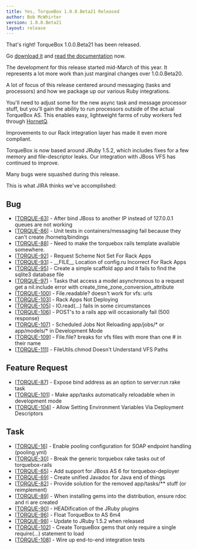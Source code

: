 ```yaml
---
title: Yes, TorqueBox 1.0.0.Beta21 Released
author: Bob McWhirter
version: 1.0.0.Beta21
layout: release
---
```


That's right!  TorqueBox 1.0.0.Beta21 has been released. 

Go [download it](/download/) and [read the documentation](/documentation/1.0.0.Beta21/) now.

The development for this release started mid-March of this year. It represents 
a lot more work than just marginal changes over 1.0.0.Beta20.

A lot of focus of this release centered around messaging (tasks and processors)
and how we package up our various Ruby integrations.

You'll need to adjust some for the new async task and message processor
stuff, but you'll gain the ability to run processors outside of the
actual TorqueBox AS.  This enables easy, lightweight farms of ruby workers
fed through [HornetQ](http://hornetq.org/).

Improvements to our Rack integration layer has made it even more compliant.

TorqueBox is now based around JRuby 1.5.2, which includes fixes for a few
memory and file-descriptor leaks.  Our integration with JBoss VFS has continued
to improve.

Many bugs were squashed during this release.

This is what JIRA thinks we've accomplished:

<h2>Bug</h2>
<ul>
<li>[<a href='https://jira.jboss.org/browse/TORQUE-63'>TORQUE-63</a>] - After bind JBoss to another IP instead of 127.0.0.1 queues are not working</li>

<li>[<a href='https://jira.jboss.org/browse/TORQUE-86'>TORQUE-86</a>] - Unit tests in containers/messaging fail because they can&#39;t create /hornetq/bindings</li>
<li>[<a href='https://jira.jboss.org/browse/TORQUE-88'>TORQUE-88</a>] - Need to make the torquebox rails template available somewhere.</li>
<li>[<a href='https://jira.jboss.org/browse/TORQUE-92'>TORQUE-92</a>] - Request Scheme Not Set For Rack Apps</li>
<li>[<a href='https://jira.jboss.org/browse/TORQUE-93'>TORQUE-93</a>] - __FILE__ Location of config.ru Incorrect For Rack Apps</li>

<li>[<a href='https://jira.jboss.org/browse/TORQUE-95'>TORQUE-95</a>] - Create a simple scaffold app and it fails to find the sqlite3 database file</li>
<li>[<a href='https://jira.jboss.org/browse/TORQUE-97'>TORQUE-97</a>] - Tasks that access a model asynchronous to a request get a nil.include error with create_time_zone_conversion_attribute</li>
<li>[<a href='https://jira.jboss.org/browse/TORQUE-100'>TORQUE-100</a>] - File.readable? doesn&#39;t work for vfs: urls</li>
<li>[<a href='https://jira.jboss.org/browse/TORQUE-103'>TORQUE-103</a>] - Rack Apps Not Deploying</li>

<li>[<a href='https://jira.jboss.org/browse/TORQUE-105'>TORQUE-105</a>] - IO.read(...) fails in some circumstances</li>
<li>[<a href='https://jira.jboss.org/browse/TORQUE-106'>TORQUE-106</a>] - POST&#39;s to a rails app will occasionally fail (500 response)</li>
<li>[<a href='https://jira.jboss.org/browse/TORQUE-107'>TORQUE-107</a>] - Scheduled Jobs Not Reloading app/jobs/* or app/models/* in Development Mode</li>
<li>[<a href='https://jira.jboss.org/browse/TORQUE-109'>TORQUE-109</a>] - File.file? breaks for vfs files with more than one # in their name</li>

<li>[<a href='https://jira.jboss.org/browse/TORQUE-111'>TORQUE-111</a>] - FileUtils.chmod Doesn&#39;t Understand VFS Paths</li>
</ul>
<h2>Feature Request</h2>
<ul>
<li>[<a href='https://jira.jboss.org/browse/TORQUE-87'>TORQUE-87</a>] - Expose bind address as an option to server:run rake task</li>
<li>[<a href='https://jira.jboss.org/browse/TORQUE-101'>TORQUE-101</a>] - Make app/tasks automatically reloadable when in development mode</li>

<li>[<a href='https://jira.jboss.org/browse/TORQUE-104'>TORQUE-104</a>] - Allow Setting Environment Variables Via Deployment Descriptors</li>
</ul>
<h2>Task</h2>
<ul>
<li>[<a href='https://jira.jboss.org/browse/TORQUE-16'>TORQUE-16</a>] - Enable pooling configuration for SOAP endpoint handling (pooling.yml)</li>
<li>[<a href='https://jira.jboss.org/browse/TORQUE-30'>TORQUE-30</a>] - Break the generic torquebox rake tasks out of torquebox-rails</li>
<li>[<a href='https://jira.jboss.org/browse/TORQUE-65'>TORQUE-65</a>] - Add support for JBoss AS 6 for torquebox-deployer</li>

<li>[<a href='https://jira.jboss.org/browse/TORQUE-69'>TORQUE-69</a>] - Create unified Javadoc for Java end of things</li>
<li>[<a href='https://jira.jboss.org/browse/TORQUE-82'>TORQUE-82</a>] - Provide solution for the removed app/tasks/** stuff (or reimplement)</li>
<li>[<a href='https://jira.jboss.org/browse/TORQUE-89'>TORQUE-89</a>] - When installing gems into the distribution, ensure rdoc and ri are created</li>
<li>[<a href='https://jira.jboss.org/browse/TORQUE-90'>TORQUE-90</a>] - HEADification of the JRuby plugins</li>
<li>[<a href='https://jira.jboss.org/browse/TORQUE-96'>TORQUE-96</a>] - Float TorqueBox to AS 6m4</li>

<li>[<a href='https://jira.jboss.org/browse/TORQUE-98'>TORQUE-98</a>] - Update to JRuby 1.5.2 when released</li>
<li>[<a href='https://jira.jboss.org/browse/TORQUE-102'>TORQUE-102</a>] - Create TorqueBox gems that only require a single require(...) statement to load</li>
<li>[<a href='https://jira.jboss.org/browse/TORQUE-108'>TORQUE-108</a>] - Wire up end-to-end integration tests</li>
</ul>

